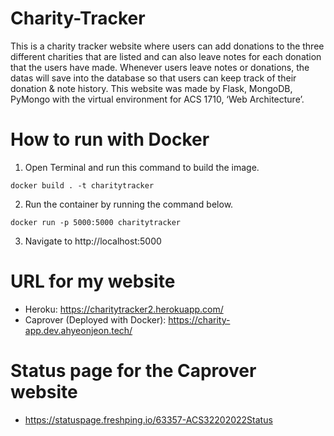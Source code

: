 # Charity-Tracker
This is a charity tracker website where users can add donations to the three different charities that are listed and can also leave notes for each donation that the users have made. Whenever users leave notes or donations, the datas will save into the database so that users can keep track of their donation & note history. This website was made by Flask, MongoDB, PyMongo with the virtual environment for ACS 1710, ‘Web Architecture’.

# How to run with Docker
1. Open Terminal and run this command to build the image.
```
docker build . -t charitytracker
```
2. Run the container by running the command below.
```
docker run -p 5000:5000 charitytracker
```
3. Navigate to http://localhost:5000

# URL for my website
- Heroku: 
  https://charitytracker2.herokuapp.com/
- Caprover (Deployed with Docker):
  https://charity-app.dev.ahyeonjeon.tech/

# Status page for the Caprover website
- https://statuspage.freshping.io/63357-ACS32202022Status
